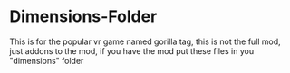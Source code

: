 # Dimensions-Folder
This is for the popular vr game named gorilla tag, this is not the full mod, just addons to the mod, if you have the mod put these files in you "dimensions" folder
